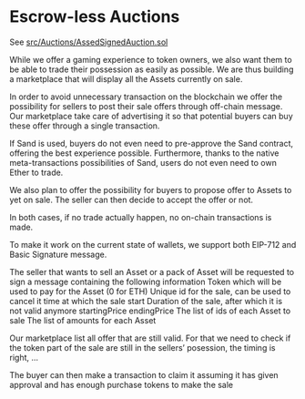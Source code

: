 Escrow-less Auctions
========================

See [src/Auctions/AssedSignedAuction.sol](../src/Auctions/AssedSignedAuction.sol)

While we offer a gaming experience to token owners, we also want them to be able to trade their possession as easily as possible. We are thus building a marketplace that will display all the Assets currently on sale.

In order to avoid unnecessary transaction on the blockchain we offer the possibility for sellers to post their sale offers through off-chain message. Our marketplace take care of advertising it so that potential buyers can buy these offer through a single transaction.

If Sand is used, buyers do not even need to pre-approve the Sand contract, offering the best experience possible. 
Furthermore, thanks to the native meta-transactions possibilities of Sand, users do not even need to own Ether to trade.

We also plan to offer the possibility for buyers to propose offer to Assets to yet on sale. The seller can then decide to accept the offer or not.

In both cases, if no trade actually happen, no on-chain transactions is made.


To make it work on the current state of wallets, we support both EIP-712 and Basic Signature message.

The seller that wants to sell an Asset or a pack of Asset will be requested to sign a message containing the following information
Token which will be used to pay for the Asset (0 for ETH)
Unique id for the sale, can be used to cancel it
time at which the sale start
Duration of the sale, after which it is not valid anymore
startingPrice
endingPrice
The list of ids of each Asset to sale
The list of amounts for each Asset

Our marketplace list all offer that are still valid.
For that we need to check if the token part of the sale are still in the sellers’ posession, the timing is right, …

The buyer can then make a transaction to claim it assuming it has given approval and has enough purchase tokens to make the sale

